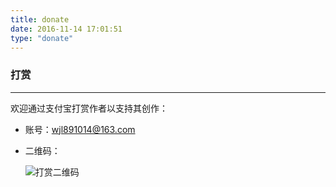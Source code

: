 ```yaml
---
title: donate
date: 2016-11-14 17:01:51
type: "donate"
---
```

### 打赏
***
欢迎通过支付宝打赏作者以支持其创作：

* 账号：wjl891014@163.com
* 二维码：

	![打赏二维码](http://brucewar.qiniudn.com/donate.jpg)
